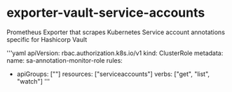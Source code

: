 # exporter-vault-service-accounts
Prometheus Exporter that scrapes Kubernetes Service account annotations specific for Hashicorp Vault

'''yaml
apiVersion: rbac.authorization.k8s.io/v1
kind: ClusterRole
metadata:
  name: sa-annotation-monitor-role
rules:
  - apiGroups: [""]
    resources: ["serviceaccounts"]
    verbs: ["get", "list", "watch"]
'''
